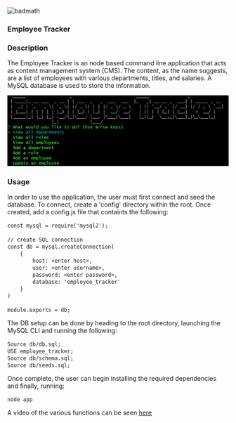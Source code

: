 ![badmath](https://img.shields.io/badge/-JS-yellow)

### Employee Tracker

### Description 
The Employee Tracker is an node based command line application that acts as content management system (CMS). The content, as the name suggests, are a list of employees with various departments, titles, and salaries. A MySQL database is used to store the information.

![screenshot](assets/images/cli_app_screenshot.png)

### Usage
In order to use the application, the user must first connect and seed the database. To connect, create a 'config' directory within the root. Once created, add a config.js file that containts the following: 

    const mysql = require('mysql2');

    // create SQL connection 
    const db = mysql.createConnection(
        {
            host: <enter host>, 
            user: <enter username>, 
            password: <enter password>,
            database: 'employee_tracker'
        }
    )

    module.exports = db;

The DB setup can be done by heading to the root directory, launching the MySQL CLI and running the following:

    Source db/db.sql;
    USE employee_tracker;
    Source db/schema.sql;
    Source db/seeds.sql;

Once complete, the user can begin installing the required dependencies and finally, running:

    node app

A video of the various functions can be seen [here](https://watch.screencastify.com/v/nWwbZRZQawIE4t4CK3YK)

